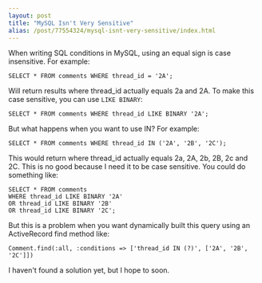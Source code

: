 ```yaml
---
layout: post
title: "MySQL Isn't Very Sensitive"
alias: /post/77554324/mysql-isnt-very-sensitive/index.html
---
```


When writing SQL conditions in MySQL, using an equal sign is case insensitive. For example:

<script src='https://gist.github.com/1165375.js?file='> </script>
<noscript>
<div class='code-snippet'>
<pre><code>SELECT * FROM comments WHERE thread_id = '2A';</code></pre>
</div>
</noscript>

Will return results where thread_id actually equals 2a and 2A. To make this case sensitive, you can use `LIKE BINARY`:

<script src='https://gist.github.com/1165376.js?file='> </script>
<noscript>
<div class='code-snippet'>
<pre><code>SELECT * FROM comments WHERE thread_id LIKE BINARY '2A';</code></pre>
</div>
</noscript>

But what happens when you want to use IN? For example:

<script src='https://gist.github.com/1165377.js?file='> </script>
<noscript>
<div class='code-snippet'>
<pre><code>SELECT * FROM comments WHERE thread_id IN ('2A', '2B', '2C');</code></pre>
</div>
</noscript>

This would return where thread_id actually equals 2a, 2A, 2b, 2B, 2c and 2C. This is no good because I need it to be case sensitive. You could do something like:

<script src='https://gist.github.com/1165379.js?file='> </script>
<noscript>
<div class='code-snippet'>
<pre><code>SELECT * FROM comments
WHERE thread_id LIKE BINARY '2A'
OR thread_id LIKE BINARY '2B'
OR thread_id LIKE BINARY '2C';</code></pre>
</div>
</noscript>

But this is a problem when you want dynamically built this query using an ActiveRecord find method like:

<script src='https://gist.github.com/1165380.js?file='> </script>
<noscript>
<div class='code-snippet'>
<pre><code>Comment.find(:all, :conditions =&gt; ['thread_id IN (?)', ['2A', '2B', '2C']])</code></pre>
</div>
</noscript>

I haven't found a solution yet, but I hope to soon.
